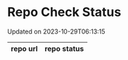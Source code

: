 # Repo Check Status

Updated on 2023-10-29T06:13:15

| repo url | repo status |
| -------- | -------- | 
